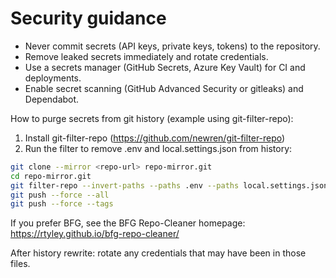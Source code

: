 # Security guidance

- Never commit secrets (API keys, private keys, tokens) to the repository.
- Remove leaked secrets immediately and rotate credentials.
- Use a secrets manager (GitHub Secrets, Azure Key Vault) for CI and deployments.
- Enable secret scanning (GitHub Advanced Security or gitleaks) and Dependabot.

How to purge secrets from git history (example using git-filter-repo):

1. Install git-filter-repo (https://github.com/newren/git-filter-repo)
2. Run the filter to remove .env and local.settings.json from history:

```bash
git clone --mirror <repo-url> repo-mirror.git
cd repo-mirror.git
git filter-repo --invert-paths --paths .env --paths local.settings.json
git push --force --all
git push --force --tags
```

If you prefer BFG, see the BFG Repo-Cleaner homepage: https://rtyley.github.io/bfg-repo-cleaner/

After history rewrite: rotate any credentials that may have been in those files.
